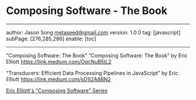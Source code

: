 # Composing Software - The Book
---
author: Jason Song <metaseed@gmail.com>
version: 1.0.0
tag: [javascript]
subPage: [276,285,286]
enable: [toc]

---


“Composing Software: The Book”
“Composing Software: The Book” by Eric Elliott https://link.medium.com/OqcNuB5IL2

“Transducers: Efficient Data Processing Pipelines in JavaScript” by Eric Elliott https://link.medium.com/sD1I2A8BN2

[Eric Elliott's "Composing Software" Series](https://gist.github.com/Geoff-Ford/51024380f4426d2bdca633d9217f9bcc)